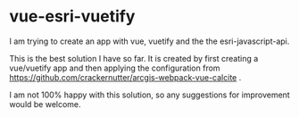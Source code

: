 # vue-esri-vuetify

I am trying to create an app with vue, vuetify and the the esri-javascript-api.

This is the best solution I have so far. It is created by first creating a vue/vuetify app and then 
applying the configuration from https://github.com/crackernutter/arcgis-webpack-vue-calcite .

I am not 100% happy with this solution, so any suggestions for improvement would be welcome.